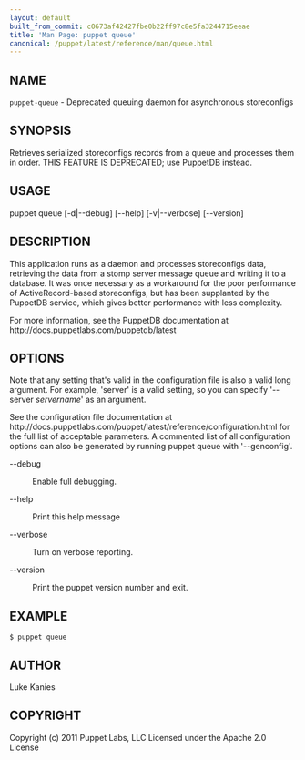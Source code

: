 ```yaml
---
layout: default
built_from_commit: c0673af42427fbe0b22ff97c8e5fa3244715eeae
title: 'Man Page: puppet queue'
canonical: /puppet/latest/reference/man/queue.html
---
```


<div class='mp'>
<h2 id="NAME">NAME</h2>
<p class="man-name">
  <code>puppet-queue</code> - <span class="man-whatis">Deprecated queuing daemon for asynchronous storeconfigs</span>
</p>

<h2 id="SYNOPSIS">SYNOPSIS</h2>

<p>Retrieves serialized storeconfigs records from a queue and processes
them in order. THIS FEATURE IS DEPRECATED; use PuppetDB instead.</p>

<h2 id="USAGE">USAGE</h2>

<p>puppet queue [-d|--debug] [--help] [-v|--verbose] [--version]</p>

<h2 id="DESCRIPTION">DESCRIPTION</h2>

<p>This application runs as a daemon and processes storeconfigs data,
retrieving the data from a stomp server message queue and writing it to
a database. It was once necessary as a workaround for the poor performance
of ActiveRecord-based storeconfigs, but has been supplanted by the PuppetDB
service, which gives better performance with less complexity.</p>

<p>For more information, see the PuppetDB documentation at
http://docs.puppetlabs.com/puppetdb/latest</p>

<h2 id="OPTIONS">OPTIONS</h2>

<p>Note that any setting that's valid in the configuration
file is also a valid long argument. For example, 'server' is a valid
setting, so you can specify '--server <var>servername</var>' as
an argument.</p>

<p>See the configuration file documentation at
http://docs.puppetlabs.com/puppet/latest/reference/configuration.html for the
full list of acceptable parameters. A commented list of all
configuration options can also be generated by running puppet queue with
'--genconfig'.</p>

<dl>
<dt class="flush">--debug</dt><dd><p>Enable full debugging.</p></dd>
<dt class="flush">--help</dt><dd><p>Print this help message</p></dd>
<dt>--verbose</dt><dd><p>Turn on verbose reporting.</p></dd>
<dt>--version</dt><dd><p>Print the puppet version number and exit.</p></dd>
</dl>


<h2 id="EXAMPLE">EXAMPLE</h2>

<pre><code>$ puppet queue
</code></pre>

<h2 id="AUTHOR">AUTHOR</h2>

<p>Luke Kanies</p>

<h2 id="COPYRIGHT">COPYRIGHT</h2>

<p>Copyright (c) 2011 Puppet Labs, LLC Licensed under the Apache 2.0 License</p>

</div>
